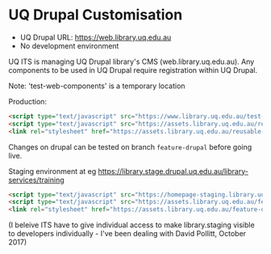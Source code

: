 # UQ Drupal Customisation

* UQ Drupal URL: <https://web.library.uq.edu.au>
* No development environment

UQ ITS is managing UQ Drupal library's CMS (web.library.uq.edu.au). Any components to be used in UQ Drupal require registration within UQ Drupal.

Note: 'test-web-components' is a temporary location

Production:
```html
<script type="text/javascript" src="https://www.library.uq.edu.au/test-web-components/uq-lib-reusable.min.js"></script>
<script type="text/javascript" src="https://assets.library.uq.edu.au/reusable-components/libwww/load.js"></script>
<link rel="stylesheet" href="https://assets.library.uq.edu.au/reusable-components/libwww/custom-styles.css" />
```

Changes on drupal can be tested on branch `feature-drupal` before going live.

Staging environment at eg https://library.stage.drupal.uq.edu.au/library-services/training
```html
<script type="text/javascript" src="https://homepage-staging.library.uq.edu.au/test-web-components/uq-lib-reusable.min.js"></script>
<script type="text/javascript" src="https://assets.library.uq.edu.au/feature-drupal/reusable-components/libwww/load.js"></script>
<link rel="stylesheet" href="https://assets.library.uq.edu.au/feature-drupal/reusable-components/libwww/custom-styles.css" />
```

(I beleive ITS have to give individual access to make library.staging visible to developers individually - I've been dealing with David Pollitt, October 2017)
